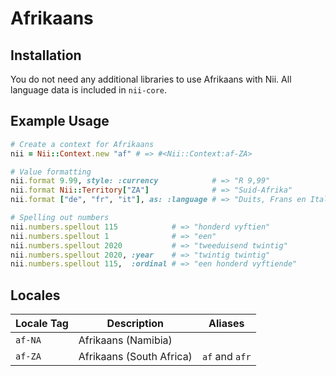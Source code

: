 <!-- This file has been generated. Source: languages/_template.md.erb -->

# Afrikaans

## Installation

You do not need any additional libraries to use Afrikaans with Nii.
All language data is included in `nii-core`.

## Example Usage

``` ruby
# Create a context for Afrikaans
nii = Nii::Context.new "af" # => #<Nii::Context:af-ZA>

# Value formatting
nii.format 9.99, style: :currency            # => "R 9,99"
nii.format Nii::Territory["ZA"]              # => "Suid-Afrika"
nii.format ["de", "fr", "it"], as: :language # => "Duits, Frans en Italiaans"

# Spelling out numbers
nii.numbers.spellout 115            # => "honderd vyftien"
nii.numbers.spellout 1              # => "een"
nii.numbers.spellout 2020           # => "twee­duisend twintig"
nii.numbers.spellout 2020, :year    # => "twintig twintig"
nii.numbers.spellout 115,  :ordinal # => "een honderd vyftiende"
```


## Locales

<table>
  <thead>
    <tr>
      <th>Locale Tag</th>
      <th>Description</th>
      <th>Aliases</th>
    </tr>
  </thead>
  <tbody>
    <tr>
      <td><code>af-NA</code></td>
      <td>Afrikaans (Namibia)</td>
      <td></td>
    </tr>
    <tr>
      <td><code>af-ZA</code></td>
      <td>Afrikaans (South Africa)</td>
      <td><code>af</code> and <code>afr</code></td>
    </tr>
  </tbody>
</table>

